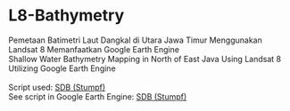 # L8-Bathymetry
Pemetaan Batimetri Laut Dangkal di Utara Jawa Timur Menggunakan Landsat 8 Memanfaatkan Google Earth Engine
<br />
Shallow Water Bathymetry Mapping in North of East Java Using Landsat 8 Utilizing Google Earth Engine
<br />
<br />
Script used:
[SDB (Stumpf)](https://github.com/Questtttt/L8-Bathymetry/blob/main/SDB%20(Stumpf))
<br />
See script in Google Earth Engine:
[SDB (Stumpf)](https://code.earthengine.google.com/2dfcd0b07f6ac44b4ddb0b6dfc83caf1)
